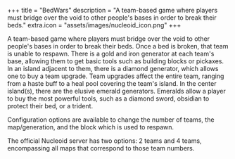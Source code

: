 +++
title = "BedWars"
description = "A team-based game where players must bridge over the void to other people's bases in order to break their beds."
extra.icon = "assets/images/nucleoid_icon.png"
+++

A team-based game where players must bridge over the void to other people's bases in order to break their beds. Once a bed is broken, that team is unable to respawn. There is a gold and iron generator at each team's base, allowing them to get basic tools such as building blocks or pickaxes. In an island adjacent to them, there is a diamond generator, which allows one to buy a team upgrade. Team upgrades affect the entire team, ranging from a haste buff to a heal pool covering the team's island.  In the center island(s), there are the elusive emerald generators. Emeralds allow a player to buy the most powerful tools, such as a diamond sword, obsidian to protect their bed, or a trident. 

Configuration options are available to change the number of teams, the map/generation, and the block which is used to respawn. 

The official Nucleoid server has two options: 2 teams and 4 teams, encompassing all maps that correspond to those team numbers. 
